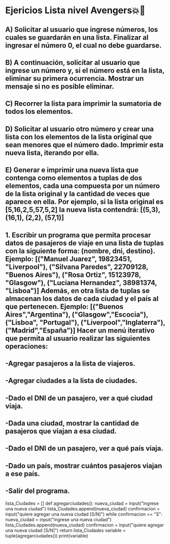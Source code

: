 # Ejericios Lista nivel Avengers💥🚀

## A) Solicitar al usuario que ingrese números, los cuales se guardarán en una lista. Finalizar al ingresar el número 0, el cual no debe guardarse.
## B) A continuación, solicitar al usuario que ingrese un número y, si el número está en la lista, eliminar su primera ocurrencia. Mostrar un mensaje si no es posible eliminar.
## C) Recorrer la lista para imprimir la sumatoria de todos los elementos.
## D) Solicitar al usuario otro número y crear una lista con los elementos de la lista original que sean menores que el número dado. Imprimir esta nueva lista, iterando por ella.
## E) Generar e imprimir una nueva lista que contenga como elementos a tuplas de dos elementos, cada una compuesta por un número de la lista original y la cantidad de veces que aparece en ella. Por ejemplo, si la lista original es [5,16,2,5,57,5,2] la nueva lista contendrá: [(5,3), (16,1), (2,2), (57,1)]

## 1. Escribir un programa que permita procesar datos de pasajeros de viaje en una lista de tuplas con la siguiente forma: (nombre, dni, destino). Ejemplo: [("Manuel Juarez", 19823451, "Liverpool"), ("Silvana Paredes", 22709128, "Buenos Aires"), ("Rosa Ortiz", 15123978, "Glasgow"), ("Luciana Hernandez", 38981374, "Lisboa")] Además, en otra lista de tuplas se almacenan los datos de cada ciudad y el país al que pertenecen. Ejemplo: [("Buenos Aires","Argentina"), ("Glasgow","Escocia"), ("Lisboa", "Portugal"), ("Liverpool","Inglaterra"), ("Madrid","España")] Hacer un menú iterativo que permita al usuario realizar las siguientes operaciones:
## -Agregar pasajeros a la lista de viajeros.
## -Agregar ciudades a la lista de ciudades.
## -Dado el DNI de un pasajero, ver a qué ciudad viaja.
## -Dada una ciudad, mostrar la cantidad de pasajeros que viajan a esa ciudad.
## -Dado el DNI de un pasajero, ver a qué país viaja.
## -Dado un país, mostrar cuántos pasajeros viajan a ese país.
## -Salir del programa.




lista_Ciudades = []
def agregarciudades():
    nueva_ciudad = input("ingrese una nueva ciudad")
    lista_Ciudades.append(nueva_ciudad)
    confirmacion = input("quiere agregar una nueva ciudad  [S/N]")
    while confirmacion == "S":
        nueva_ciudad = input("ingrese una nueva ciudad")
        lista_Ciudades.append(nueva_ciudad)
        confirmacion = input("quiere agregar una nueva ciudad  [S/N]")
    return lista_Ciudades
variable = tuple(agregarciudades())
print(variable)





